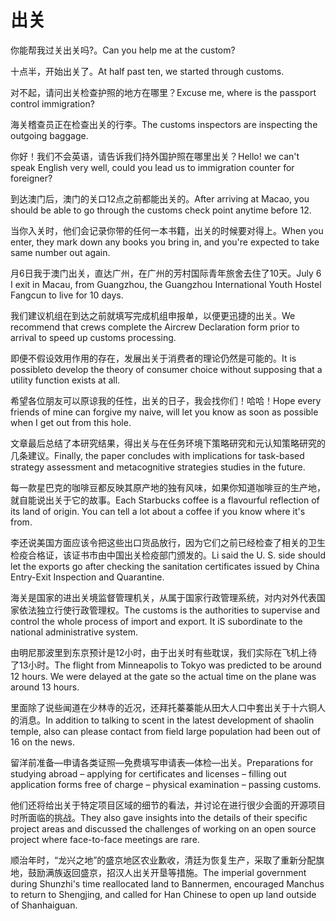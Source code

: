 # 出关

<p><span class="chinese">你能帮我过关出关吗?。</span><span class="english">Can you help me at the custom?</span></p>

<p><span class="chinese">十点半，开始出关了。</span><span class="english">At half past ten, we started through customs.</span></p>

<p><span class="chinese">对不起，请问出关检查护照的地方在哪里？</span><span class="english">Excuse me, where is the passport control immigration?</span></p>

<p><span class="chinese">海关稽查员正在检查出关的行李。</span><span class="english">The customs inspectors are inspecting the outgoing baggage.</span></p>

<p><span class="chinese">你好！我们不会英语，请告诉我们持外国护照在哪里出关？</span><span class="english">Hello! we can't speak English very well, could you lead us to immigration counter for foreigner?</span></p>

<p><span class="chinese">到达澳门后，澳门的关口12点之前都能出关的。</span><span class="english">After arriving at Macao, you should be able to go through the customs check point anytime before 12.</span></p>

<p><span class="chinese">当你入关时，他们会记录你带的任何一本书籍，出关的时候要对得上。</span><span class="english">When you enter, they mark down any books you bring in, and you're expected to take same number out again.</span></p>

<p><span class="chinese">月6日我于澳门出关，直达广州，在广州的芳村国际青年旅舍去住了10天。</span><span class="english">July 6 I exit in Macau, from Guangzhou, the Guangzhou International Youth Hostel Fangcun to live for 10 days.</span></p>

<p><span class="chinese">我们建议机组在到达之前就填写完成机组申报单，以便更迅捷的出关。</span><span class="english">We recommend that crews complete the Aircrew Declaration form prior to arrival to speed up customs processing.</span></p>

<p><span class="chinese">即便不假设效用作用的存在，发展出关于消费者的理论仍然是可能的。</span><span class="english">It is possibleto develop the theory of consumer choice without supposing that a utility function exists at all.</span></p>

<p><span class="chinese">希望各位朋友可以原谅我的任性，出关的日子，我会找你们！哈哈！</span><span class="english">Hope every friends of mine can forgive my naive, will let you know as soon as possible when I get out from this hole.</span></p>

<p><span class="chinese">文章最后总结了本研究结果，得出关与在任务环境下策略研究和元认知策略研究的几条建议。</span><span class="english">Finally, the paper concludes with implications for task-based strategy assessment and metacognitive strategies studies in the future.</span></p>

<p><span class="chinese">每一款星巴克的咖啡豆都反映其原产地的独有风味，如果你知道咖啡豆的生产地，就自能说出关于它的故事。</span><span class="english">Each Starbucks coffee is a flavourful reflection of its land of origin. You can tell a lot about a coffee if you know where it's from.</span></p>

<p><span class="chinese">李还说美国方面应该令把这些出口货品放行，因为它们之前已经检查了相关的卫生检疫合格证，该证书市由中国出关检疫部门颁发的。</span><span class="english">Li said the U. S. side should let the exports go after checking the sanitation certificates issued by China Entry-Exit Inspection and Quarantine.</span></p>

<p><span class="chinese">海关是国家的进出关境监督管理机关，从属于国家行政管理系统，对内对外代表国家依法独立行使行政管理权。</span><span class="english">The customs is the authorities to supervise and control the whole process of import and export. It iS subordinate to the national administrative system.</span></p>

<p><span class="chinese">由明尼那波里到东京预计是12小时，由于出关时有些耽误，我们实际在飞机上待了13小时。</span><span class="english">The flight from Minneapolis to Tokyo was predicted to be around 12 hours. We were delayed at the gate so the actual time on the plane was around 13 hours.</span></p>

<p><span class="chinese">里面除了说些闻道在少林寺的近况，还拜托蓁蓁能从田大人口中套出关于十六铜人的消息。</span><span class="english">In addition to talking to scent in the latest development of shaolin temple, also can please contact from field large population had been out of 16 on the news.</span></p>

<p><span class="chinese">留洋前准备—申请各类证照—免费填写申请表—体检—出关。</span><span class="english">Preparations for studying abroad – applying for certificates and licenses – filling out application forms free of charge – physical examination – passing customs.</span></p>

<p><span class="chinese">他们还将给出关于特定项目区域的细节的看法，并讨论在进行很少会面的开源项目时所面临的挑战。</span><span class="english">They also gave insights into the details of their specific project areas and discussed the challenges of working on an open source project where face-to-face meetings are rare.</span></p>

<p><span class="chinese">顺治年时，“龙兴之地”的盛京地区农业歉收，清廷为恢复生产，采取了重新分配旗地，鼓励满族返回盛京，招汉人出关开垦等措施。</span><span class="english">The imperial government during Shunzhi's time reallocated land to Bannermen, encouraged Manchus to return to Shengjing, and called for Han Chinese to open up land outside of Shanhaiguan.</span></p>

